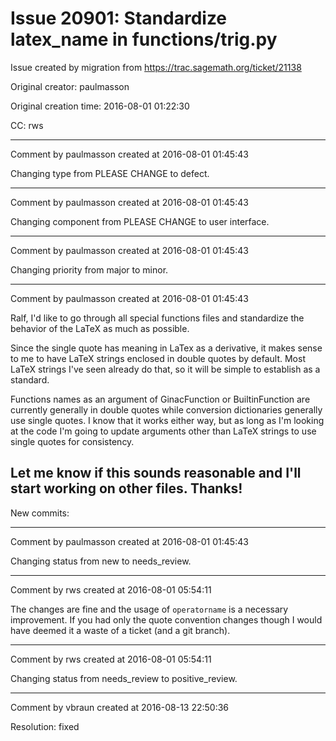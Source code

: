 # Issue 20901: Standardize latex_name in functions/trig.py

Issue created by migration from https://trac.sagemath.org/ticket/21138

Original creator: paulmasson

Original creation time: 2016-08-01 01:22:30

CC:  rws




---

Comment by paulmasson created at 2016-08-01 01:45:43

Changing type from PLEASE CHANGE to defect.


---

Comment by paulmasson created at 2016-08-01 01:45:43

Changing component from PLEASE CHANGE to user interface.


---

Comment by paulmasson created at 2016-08-01 01:45:43

Changing priority from major to minor.


---

Comment by paulmasson created at 2016-08-01 01:45:43

Ralf, I'd like to go through all special functions files and standardize the behavior of the LaTeX as much as possible.

Since the single quote has meaning in LaTex as a derivative, it makes sense to me to have LaTeX strings enclosed in double quotes by default. Most LaTeX strings I've seen already do that, so it will be simple to establish as a standard.

Functions names as an argument of GinacFunction or BuiltinFunction are currently generally in double quotes while conversion dictionaries generally use single quotes. I know that it works either way, but as long as I'm looking at the code I'm going to update arguments other than LaTeX strings to use single quotes for consistency.

Let me know if this sounds reasonable and I'll start working on other files. Thanks!
----
New commits:


---

Comment by paulmasson created at 2016-08-01 01:45:43

Changing status from new to needs_review.


---

Comment by rws created at 2016-08-01 05:54:11

The changes are fine and the usage of `operatorname` is a necessary improvement. If you had only the quote convention changes though I would have deemed it a waste of a ticket (and a git branch).


---

Comment by rws created at 2016-08-01 05:54:11

Changing status from needs_review to positive_review.


---

Comment by vbraun created at 2016-08-13 22:50:36

Resolution: fixed
